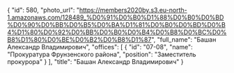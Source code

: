 {
    "id": 580,
    "photo_url": "https://members2020by.s3.eu-north-1.amazonaws.com/128489_%D0%91%D0%B0%D1%88%D0%B0%D0%BD%D0%90%D0%BB%D0%B5%D0%BA%D1%81%D0%B0%D0%BD%D0%B4%D1%80%D0%92%D0%BB%D0%B0%D0%B4%D0%B8%D0%BC%D0%B8%D1%80%D0%BE%D0%B2%D0%B8%D1%87",
    "full_name": "Башан Александр Владимирович",
    "offices": [
        {
            "id": "07-08",
            "name": "Прокуратура Фрунзенского района",
            "position": "Заместитель прокурора"
        }
    ],
    "title": "Башан Александр Владимирович"
}